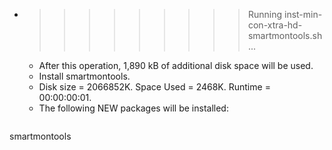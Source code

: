 * >>>>>>>>> Running inst-min-con-xtra-hd-smartmontools.sh ...
  * After this operation, 1,890 kB of additional disk space will be used.
  * Install smartmontools.
  * Disk size = 2066852K. Space Used = 2468K. Runtime = 00:00:00:01.
  * The following NEW packages will be installed:
  ```bash
smartmontools
  ```
